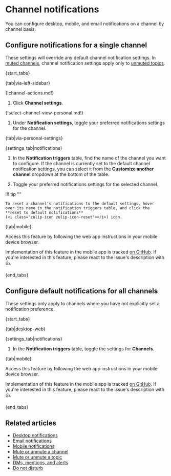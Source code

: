 # Channel notifications

You can configure desktop, mobile, and email notifications on a channel by
channel basis.

## Configure notifications for a single channel

These settings will override any default channel notification settings. In [muted
channels](/help/mute-a-channel), channel notification settings apply only to
[unmuted topics](/help/mute-a-topic).

{start_tabs}

{tab|via-left-sidebar}

{!channel-actions.md!}

1. Click **Channel settings**.

{!select-channel-view-personal.md!}

1. Under **Notification settings**, toggle your preferred
   notifications settings for the channel.

{tab|via-personal-settings}

{settings_tab|notifications}

1. In the **Notification triggers** table, find the name of the channel
   you want to configure. If the channel is currently set to the default
   channel notification settings, you can select it from the **Customize
   another channel** dropdown at the bottom of the table.

1. Toggle your preferred notifications settings for the selected
   channel.

!!! tip ""

    To reset a channel's notifications to the default settings, hover
    over its name in the notification triggers table, and click the
    **reset to default notifications**
    (<i class="zulip-icon zulip-icon-reset"></i>) icon.

{tab|mobile}

Access this feature by following the web app instructions in your
mobile device browser.

Implementation of this feature in the mobile app is tracked [on
GitHub](https://github.com/zulip/zulip-flutter/issues/1223). If
you're interested in this feature, please react to the issue's
description with 👍.

{end_tabs}

## Configure default notifications for all channels

These settings only apply to channels where you have not
explicitly set a notification preference.

{start_tabs}

{tab|desktop-web}

{settings_tab|notifications}

1. In the **Notification triggers** table,
   toggle the settings for **Channels**.

{tab|mobile}

Access this feature by following the web app instructions in your
mobile device browser.

Implementation of this feature in the mobile app is tracked [on
GitHub](https://github.com/zulip/zulip-flutter/issues/661). If
you're interested in this feature, please react to the issue's
description with 👍.

{end_tabs}

## Related articles

* [Desktop notifications](/help/desktop-notifications)
* [Email notifications](/help/email-notifications)
* [Mobile notifications](/help/mobile-notifications)
* [Mute or unmute a channel](/help/mute-a-channel)
* [Mute or unmute a topic](/help/mute-a-topic)
* [DMs, mentions, and alerts](/help/dm-mention-alert-notifications)
* [Do not disturb](/help/do-not-disturb)
